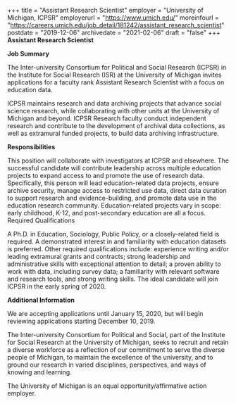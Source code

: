 +++
title = "Assistant Research Scientist" 
employer =  "University of Michigan, ICPSR"
employerurl = "https://www.umich.edu/"
moreinfourl = "https://careers.umich.edu/job_detail/181242/assistant_research_scientist"
postdate = "2019-12-06"
archivedate = "2021-02-06"
draft = "false"
+++
**Assistant Research Scientist**

**Job Summary**

The Inter-university Consortium for Political and Social Research (ICPSR) in the Institute for Social Research (ISR) at the University of Michigan invites applications for a faculty rank Assistant Research Scientist with a focus on education data.

ICPSR maintains research and data archiving projects that advance social science research, while collaborating with other units at the University of Michigan and beyond. ICPSR Research faculty conduct independent research and contribute to the development of archival data collections, as well as extramural funded projects, to build data archiving infrastructure.

**Responsibilities**

This position will collaborate with investigators at ICPSR and elsewhere. The successful candidate will contribute leadership across multiple education projects to expand access to and promote the use of research data. Specifically, this person will lead education-related data projects, ensure archive security, manage access to restricted use data, direct data curation to support research and evidence-building, and promote data use in the education research community. Education-related projects vary in scope: early childhood, K-12, and post-secondary education are all a focus.
Required Qualifications

A Ph.D. in Education, Sociology, Public Policy, or a closely-related field is required. A demonstrated interest in and familiarity with education datasets is preferred. Other required qualifications include: experience writing and/or leading extramural grants and contracts; strong leadership and administrative skills with exceptional attention to detail; a proven ability to work with data, including survey data; a familiarity with relevant software and research tools, and strong writing skills. The ideal candidate will join ICPSR in the early spring of 2020.

**Additional Information**

We are accepting applications until January 15, 2020, but will begin reviewing applications starting December 10, 2019.

The Inter-university Consortium for Political and Social, part of the Institute for Social Research at the University of Michigan, seeks to recruit and retain a diverse workforce as a reflection of our commitment to serve the diverse people of Michigan, to maintain the excellence of the university, and to ground our research in varied disciplines, perspectives, and ways of knowing and learning.

The University of Michigan is an equal opportunity/affirmative action employer.